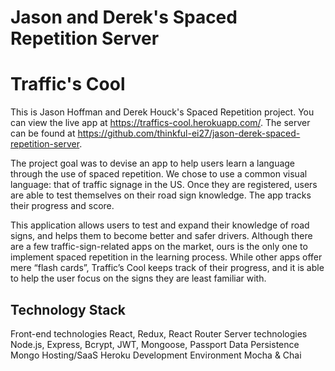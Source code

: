 # Jason and Derek's Spaced Repetition Server
# Traffic's Cool

This is Jason Hoffman and Derek Houck's Spaced Repetition project. 
You can view the live app at https://traffics-cool.herokuapp.com/. 
The server can be found at https://github.com/thinkful-ei27/jason-derek-spaced-repetition-server.

The project goal was to devise an app to help users learn a language through the use of spaced repetition.
We chose to use a common visual language: that of traffic signage in the US.
Once they are registered, users are able to test themselves on their road sign knowledge. The app tracks their progress and score.

This application allows users to test and expand their knowledge of road signs, and helps them to become better and safer drivers.
	Although there are a few traffic-sign-related apps on the market, ours is the only one to implement spaced repetition in the learning process. While other apps offer mere “flash cards”, Traffic’s Cool keeps track of their progress, and it is able to help the user focus on the signs they are least familiar with.

## Technology Stack
Front-end technologies
	React, Redux, React Router
Server technologies
	​Node.js, Express, Bcrypt, JWT, Mongoose, Passport
Data Persistence
	​Mongo
Hosting/SaaS
	​​Heroku
​Development Environment
	Mocha & Chai
